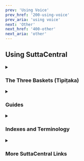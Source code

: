 ```yaml
---
prev: 'Using Voice'
prev_href: '200-using-voice'
prev_aria: 'using voice'
next: 'Other'
next_href: '400-other'
next_aria: 'other'
---
```

## Using SuttaCentral

<details>
<summary><h3>The Three Baskets (Tipiṭaka)</h3></summary>
You can read general introductions to the two sections of the Pali canon that record the Buddha's teaching on SuttaCentral: 

* <a href="https://suttacentral.net/discourses" target="_blank">
    Discourses </a><i>by Bhikkhu Sujato</i>
* <a href="https://suttacentral.net/vinaya" target="_blank">
    The Monastic Law</a> <i>by Bhikkhu Brahmali</i>
* <a href="https://suttacentral.net/abhidhamma" target="_blank">
    Abhidhamma </a><i>by Bhikkhu Sujato</i>
</details>

<details>
<summary><h3>Guides</h3></summary>
SuttaCentral has also published rich guides to the Pali suttas that explore their details and subtleties in-depth:

* <a href="https://suttacentral.net/general-guide-sujato" target="_blank">A Reader’s Guide to the Pali Suttas</a>
* <a href="https://suttacentral.net/dn-guide-sujato" target="_blank">The Long Discourses: Dhamma as literature and compilation</a>
* <a href="https://suttacentral.net/mn-guide-sujato" target="_blank">The Middle Discourses: conversations on matters of deep truth</a>
* <a href="https://suttacentral.net/sn-guide-sujato" target="_blank">The Linked Discourses: the blueprint for Buddhist philosophy</a>
* <a href="https://suttacentral.net/an-guide-sujato" target="_blank">The Numbered Discourses: things that are useful every day</a>
</details>

<details>
<summary><h3> Indexes and Terminology </h3></summary>
The following indexes and list of terms may also help you find what you're looking for: 

* <a href="https://suttacentral.net/subjects" target="_blank">Index of Subjects</a>
* <a href="https://suttacentral.net/similes" target="_blank">Index of Similes</a>
* <a href="https://suttacentral.net/names" target="_blank">Index of Names</a>
* <a href="https://suttacentral.net/terminology" target="_blank">Basic Pali Terminology</a>
</details>

<details>
<summary><h3>More SuttaCentral Links</h3></summary>

* <a href="https://suttacentral.net/introduction" target="_blank">Introduction to SuttaCentral</a> 
* <a href="https://suttacentral.net/methodology" target="_blank">SuttaCentral's methodology</a>
* <a href="https://suttacentral.net/numbering" target="_blank">SuttaCentral's numbering system</a>
* <a href="https://suttacentral.net/abbreviations" target="_blank">Abbreviations used on SuttaCentral</a>
* <a href="https://suttacentral.net/acknowledgments" target="_blank">Acknowledgments</a>
</details>
